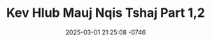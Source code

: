 ---
layout: movie-video-data
date: 2025-03-01 21:25:08 -0746
categories: movie

# Site Attributes
title: "Kev Hlub Mauj Nqis Tshaj Part 1,2"
permalink: "/movie/Kev_Hlub_Mauj_Nqis_Tshaj_Part_1,2"

# Movie Attributes
synopsis: "Kev hlub muaj nqis tshaj yog ib zaj movie uas ua tau tu siab heev nyiaj kub los tsis muaj peev xwm yuav los quas tau txoj kev hlub niam txiv muaj nyiaj saib hlob thaum kawg yuav los xaus zoo li zaj movie no thov niam txiv kwv tij neej tsa sawv daws npaj siab saib tau. "
producer: "Nag Tshia Entertainment"
director: ""
writer: ""
video_link: ""
genre: ""
year: "2009"
release_type: "DVD"
storage: "Center for Hmong Studies"
thumbnail: "/assets/images/movie_thumbnails/Kev Hlub Mauj Nqis Tshaj Part 1,2.jpeg"
publishing_company: "P Nyuam Y Movie"

# Sequels + Parts
base_movie: ""
total_parts: 0
sequel: ""

# Movie Cast
cast:
#VALUE!
---